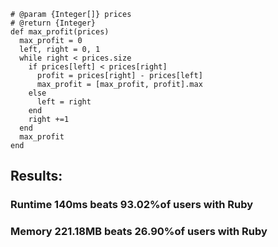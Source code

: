 ```
# @param {Integer[]} prices
# @return {Integer}
def max_profit(prices)
  max_profit = 0
  left, right = 0, 1
  while right < prices.size 
    if prices[left] < prices[right]
      profit = prices[right] - prices[left]
      max_profit = [max_profit, profit].max
    else
      left = right
    end
    right +=1
  end
  max_profit
end
```

## Results:
### Runtime 140ms beats 93.02%of users with Ruby
### Memory 221.18MB beats 26.90%of users with Ruby